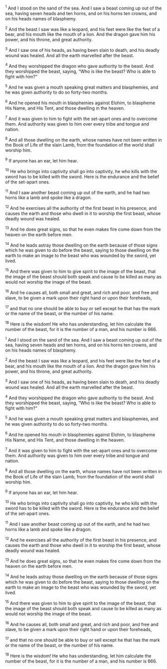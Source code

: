 <sup>1</sup> And I stood on the sand of the sea. And I saw a beast coming up out of the sea, having seven heads and ten horns, and on his horns ten crowns, and on his heads names of blasphemy.

<sup>2</sup> And the beast I saw was like a leopard, and his feet were like the feet of a bear, and his mouth like the mouth of a lion. And the dragon gave him his power, and his throne, and great authority.

<sup>3</sup> And I saw one of his heads, as having been slain to death, and his deadly wound was healed. And all the earth marvelled after the beast.

<sup>4</sup> And they worshipped the dragon who gave authority to the beast. And they worshipped the beast, saying, “Who is like the beast? Who is able to fight with him?”

<sup>5</sup> And he was given a mouth speaking great matters and blasphemies, and he was given authority to do so forty-two months.

<sup>6</sup> And he opened his mouth in blasphemies against Elohim, to blaspheme His Name, and His Tent, and those dwelling in the heaven.

<sup>7</sup> And it was given to him to fight with the set-apart ones and to overcome them. And authority was given to him over every tribe and tongue and nation.

<sup>8</sup> And all those dwelling on the earth, whose names have not been written in the Book of Life of the slain Lamb, from the foundation of the world shall worship him.

<sup>9</sup> If anyone has an ear, let him hear.

<sup>10</sup> He who brings into captivity shall go into captivity, he who kills with the sword has to be killed with the sword. Here is the endurance and the belief of the set-apart ones.

<sup>11</sup> And I saw another beast coming up out of the earth, and he had two horns like a lamb and spoke like a dragon.

<sup>12</sup> And he exercises all the authority of the first beast in his presence, and causes the earth and those who dwell in it to worship the first beast, whose deadly wound was healed.

<sup>13</sup> And he does great signs, so that he even makes fire come down from the heaven on the earth before men.

<sup>14</sup> And he leads astray those dwelling on the earth because of those signs which he was given to do before the beast, saying to those dwelling on the earth to make an image to the beast who was wounded by the sword, yet lived.

<sup>15</sup> And there was given to him to give spirit to the image of the beast, that the image of the beast should both speak and cause to be killed as many as would not worship the image of the beast.

<sup>16</sup> And he causes all, both small and great, and rich and poor, and free and slave, to be given a mark upon their right hand or upon their foreheads,

<sup>17</sup> and that no one should be able to buy or sell except he that has the mark or the name of the beast, or the number of his name.

<sup>18</sup> Here is the wisdom! He who has understanding, let him calculate the number of the beast, for it is the number of a man, and his number is 666.

<sup>1</sup> And I stood on the sand of the sea. And I saw a beast coming up out of the sea, having seven heads and ten horns, and on his horns ten crowns, and on his heads names of blasphemy.

<sup>2</sup> And the beast I saw was like a leopard, and his feet were like the feet of a bear, and his mouth like the mouth of a lion. And the dragon gave him his power, and his throne, and great authority.

<sup>3</sup> And I saw one of his heads, as having been slain to death, and his deadly wound was healed. And all the earth marvelled after the beast.

<sup>4</sup> And they worshipped the dragon who gave authority to the beast. And they worshipped the beast, saying, “Who is like the beast? Who is able to fight with him?”

<sup>5</sup> And he was given a mouth speaking great matters and blasphemies, and he was given authority to do so forty-two months.

<sup>6</sup> And he opened his mouth in blasphemies against Elohim, to blaspheme His Name, and His Tent, and those dwelling in the heaven.

<sup>7</sup> And it was given to him to fight with the set-apart ones and to overcome them. And authority was given to him over every tribe and tongue and nation.

<sup>8</sup> And all those dwelling on the earth, whose names have not been written in the Book of Life of the slain Lamb, from the foundation of the world shall worship him.

<sup>9</sup> If anyone has an ear, let him hear.

<sup>10</sup> He who brings into captivity shall go into captivity, he who kills with the sword has to be killed with the sword. Here is the endurance and the belief of the set-apart ones.

<sup>11</sup> And I saw another beast coming up out of the earth, and he had two horns like a lamb and spoke like a dragon.

<sup>12</sup> And he exercises all the authority of the first beast in his presence, and causes the earth and those who dwell in it to worship the first beast, whose deadly wound was healed.

<sup>13</sup> And he does great signs, so that he even makes fire come down from the heaven on the earth before men.

<sup>14</sup> And he leads astray those dwelling on the earth because of those signs which he was given to do before the beast, saying to those dwelling on the earth to make an image to the beast who was wounded by the sword, yet lived.

<sup>15</sup> And there was given to him to give spirit to the image of the beast, that the image of the beast should both speak and cause to be killed as many as would not worship the image of the beast.

<sup>16</sup> And he causes all, both small and great, and rich and poor, and free and slave, to be given a mark upon their right hand or upon their foreheads,

<sup>17</sup> and that no one should be able to buy or sell except he that has the mark or the name of the beast, or the number of his name.

<sup>18</sup> Here is the wisdom! He who has understanding, let him calculate the number of the beast, for it is the number of a man, and his number is 666.

